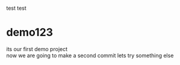 test test
<br>


# demo123
its our first demo project
<br>
now we are going to make a second commit
lets try something else
